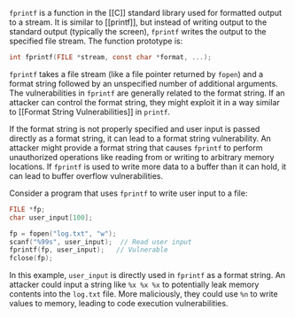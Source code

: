 `fprintf` is a function in the [[C]] standard library used for formatted output to a stream. It is similar to [[printf]], but instead of writing output to the standard output (typically the screen), `fprintf` writes the output to the specified file stream. The function prototype is:

```c
int fprintf(FILE *stream, const char *format, ...);
```

`fprintf` takes a file stream (like a file pointer returned by `fopen`) and a format string followed by an unspecified number of additional arguments. The vulnerabilities in `fprintf` are generally related to the format string. If an attacker can control the format string, they might exploit it in a way similar to [[Format String Vulnerabilities]] in `printf`.

If the format string is not properly specified and user input is passed directly as a format string, it can lead to a format string vulnerability. An attacker might provide a format string that causes `fprintf` to perform unauthorized operations like reading from or writing to arbitrary memory locations. If `fprintf` is used to write more data to a buffer than it can hold, it can lead to buffer overflow vulnerabilities.

Consider a program that uses `fprintf` to write user input to a file:

```c
FILE *fp;
char user_input[100];

fp = fopen("log.txt", "w");
scanf("%99s", user_input);  // Read user input
fprintf(fp, user_input);   // Vulnerable
fclose(fp);
```

In this example, `user_input` is directly used in `fprintf` as a format string. An attacker could input a string like `%x %x %x` to potentially leak memory contents into the `log.txt` file. More maliciously, they could use `%n` to write values to memory, leading to code execution vulnerabilities.